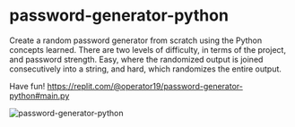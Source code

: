 # password-generator-python

Create a random password generator from scratch using the Python concepts learned. There are two levels of difficulty, in terms of the project, and password strength. Easy, where the randomized output is joined consecutively into a string, and hard, which randomizes the entire output.

Have fun! https://replit.com/@operator19/password-generator-python#main.py

![password-generator-python](https://user-images.githubusercontent.com/70670914/195522751-d8e68144-d431-496d-8a1d-c906a8207f35.gif)
